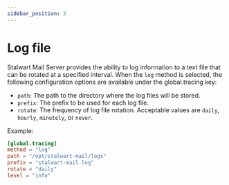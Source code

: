 ```yaml
---
sidebar_position: 3
---
```


# Log file

Stalwart Mail Server provides the ability to log information to a text file that can be rotated at a specified interval. When the `log` method is selected, the following configuration options are available under the global.tracing key:

- `path`: The path to the directory where the log files will be stored.
- `prefix`: The prefix to be used for each log file.
- `rotate`: The frequency of log file rotation. Acceptable values are `daily`, `hourly`, `minutely`, or `never`.

Example:

```toml
[global.tracing]
method = "log"
path = "/opt/stalwart-mail/logs"
prefix = "stalwart-mail.log"
rotate = "daily"
level = "info"
```


